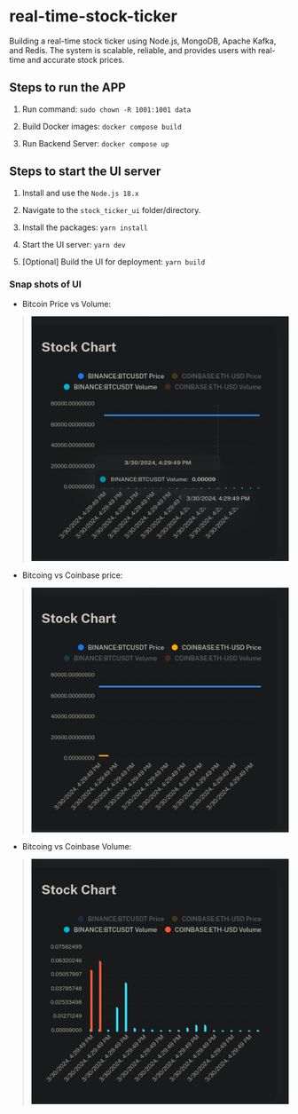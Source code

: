 # real-time-stock-ticker

Building a real-time stock ticker using Node.js, MongoDB, Apache Kafka, and Redis. The system is scalable, reliable, and provides users with real-time and accurate stock prices.

## Steps to run the APP

1. Run command: `sudo chown -R 1001:1001 data`

2. Build Docker images: `docker compose build`

3. Run Backend Server: `docker compose up`

## Steps to start the UI server

1. Install and use the `Node.js 18.x`

2. Navigate to the `stock_ticker_ui` folder/directory.

3. Install the packages: `yarn install`

4. Start the UI server: `yarn dev`

5. [Optional] Build the UI for deployment: `yarn build`

### Snap shots of UI

- Bitcoin Price vs Volume:

> <img src="./snap_shots/Bitcoing_Price_vs_Volume.png" />

- Bitcoing vs Coinbase price:

> <img src="./snap_shots/Bitcoin_vs_Coinbase_price.png">

- Bitcoing vs Coinbase Volume:

> <img src="./snap_shots/Bitcoing_vs_Coinbase_Volume.png" />
